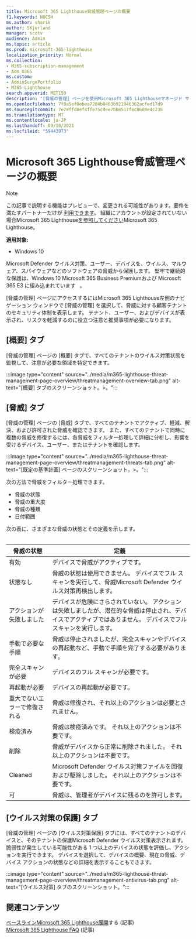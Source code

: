 ```yaml
---
title: Microsoft 365 Lighthouse脅威管理ページの概要
f1.keywords: NOCSH
ms.author: sharik
author: SKjerland
manager: scotv
audience: Admin
ms.topic: article
ms.prod: microsoft-365-lighthouse
localization_priority: Normal
ms.collection:
- M365-subscription-management
- Adm_O365
ms.custom:
- AdminSurgePortfolio
- M365-Lighthouse
search.appverid: MET150
description: '[脅威の管理] ページを使用Microsoft 365 Lighthouseマネージド サービス プロバイダー (MSP) について説明します。'
ms.openlocfilehash: 7f8a5ef0ebea7204b0463b921946362acfed17d9
ms.sourcegitcommit: 7e7effd8ef4ffe75cdee7bb8517fec8608e4c230
ms.translationtype: MT
ms.contentlocale: ja-JP
ms.lasthandoff: 09/18/2021
ms.locfileid: "59443973"
---
```

# <a name="microsoft-365-lighthouse-threat-management-page-overview"></a>Microsoft 365 Lighthouse脅威管理ページの概要 

> [!NOTE]
> この記事で説明する機能はプレビューで、変更される可能性があります。要件を満たすパートナーだけが [利用できます](m365-lighthouse-requirements.md)。 組織にアカウントが設定されていない場合Microsoft 365 Lighthouse[を参照してください](m365-lighthouse-sign-up.md)Microsoft 365 Lighthouse。

**適用対象:**

- Windows 10

Microsoft Defender ウイルス対策、ユーザー、デバイスを、ウイルス、マルウェア、スパイウェアなどのソフトウェアの脅威から保護します。 堅牢で継続的な保護は、Windows 10 Microsoft 365 Business Premiumおよび Microsoft &nbsp; 365 E3 に組み込まれています &nbsp; 。  
  
[脅威の管理] ページにアクセスするにはMicrosoft 365 Lighthouse左側のナビゲーション ウィンドウで [脅威の管理] を選択して、脅威に対する顧客テナントのセキュリティ体制を表示します。 テナント、ユーザー、およびデバイスが表示され、リスクを軽減するのに役立つ注意と推奨事項が必要になります。  
  
## <a name="overview-tab"></a>[概要] タブ  
  
[脅威の管理] ページの [概要] タブで、すべてのテナントのウイルス対策状態を監視して、注意が必要な領域を特定できます。

:::image type="content" source="../media/m365-lighthouse-threat-management-page-overview/threatmanagement-overview-tab.png" alt-text="[概要] タブのスクリーンショット。>。":::

## <a name="threats-tab"></a>[脅威] タブ

[脅威の管理] ページの [脅威] タブで、すべてのテナントでアクティブ、軽減、解決、および許可された脅威を確認できます。 また、すべてのテナントで同時に複数の脅威を修復するには、各脅威をフィルター処理して詳細に分析し、影響を受けるデバイス、ユーザー、またはテナントを確認します。

:::image type="content" source="../media/m365-lighthouse-threat-management-page-overview/threatmanagement-threats-tab.png" alt-text="[既定の基準計画] ページのスクリーンショット。>。":::
  
次の方法で脅威をフィルター処理できます。

- 脅威の状態
- 脅威の重大度
- 脅威の種類
- 日付範囲

次の表に、さまざまな脅威の状態とその定義を示します。<br><br>

| 脅威の状態 | 定義 |
|--|--|
| 有効 | デバイスで脅威がアクティブです。 |
| 状態なし | 脅威の状態は使用できません。 デバイスでフル スキャンを実行して、脅威Microsoft Defender ウイルス対策再検出します。 |
| アクションが失敗しました | デバイスが危険にさらされていない。 アクションは失敗しましたが、潜在的な脅威は停止され、デバイスでアクティブではありません。 デバイスでフル スキャンを実行します。 |
| 手動で必要な手順 | 脅威は停止されましたが、完全スキャンやデバイスの再起動など、手動で手順を完了する必要があります。 |
| 完全スキャンが必要 | デバイスのフル スキャンが必要です。 |
| 再起動が必要 | デバイスの再起動が必要です。 |
| 重大でないエラーで修復される | 脅威は修復され、それ以上のアクションは必要とされません。 |
| 検疫済み | 脅威は検疫済みです。 それ以上のアクションは不要です。 |
| 削除 | 脅威がデバイスから正常に削除されました。 それ以上のアクションは不要です。 |
| Cleaned | Microsoft Defender ウイルス対策ファイルを回復および駆除しました。 それ以上のアクションは不要です。 |
| 可 | 脅威は、管理者がデバイスに残るのを許可します。 | 

## <a name="antivirus-protection-tab"></a>[ウイルス対策の保護] タブ

[脅威の管理] ページの [ウイルス対策保護] タブには、すべてのテナントのデバイスと、そのテナントの保護Microsoft Defender ウイルス対策表示されます。 脆弱性が発生している可能性がある 1 つ以上のデバイスの状態を評価し、アクションを実行できます。 デバイスを選択して、デバイスの概要、現在の脅威、デバイス アクションの状態などの詳細を表示することもできます。

:::image type="content" source="../media/m365-lighthouse-threat-management-page-overview/threatmanagement-antivirus-tab.png" alt-text="[ウイルス対策] タブのスクリーンショット。":::

## <a name="related-content"></a>関連コンテンツ

[ベースラインMicrosoft 365 Lighthouse展開](m365-lighthouse-deploy-baselines.md)する (記事)\
[Microsoft 365 Lighthouse FAQ](m365-lighthouse-faq.yml) (記事)

